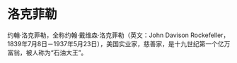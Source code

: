 # 洛克菲勒

约翰·洛克菲勒，全称约翰·戴维森·洛克菲勒（英文：John Davison Rockefeller，1839年7月8日－1937年5月23日），美国实业家，慈善家，是十九世纪第一个亿万富翁，被人称为“石油大王”。
